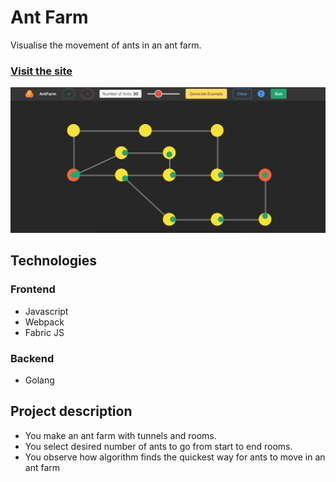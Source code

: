 # Ant Farm

Visualise the movement of ants in an ant farm.

### [Visit the site](https://antfarm.vercel.app/)

![](docs/example.png "example")

## Technologies
### Frontend
* Javascript
* Webpack
* Fabric JS

### Backend
* Golang

## Project description

* You make an ant farm with tunnels and rooms.
* You select desired number of ants to go from start to end rooms.
* You observe how algorithm finds the quickest way for ants to move in an ant farm
